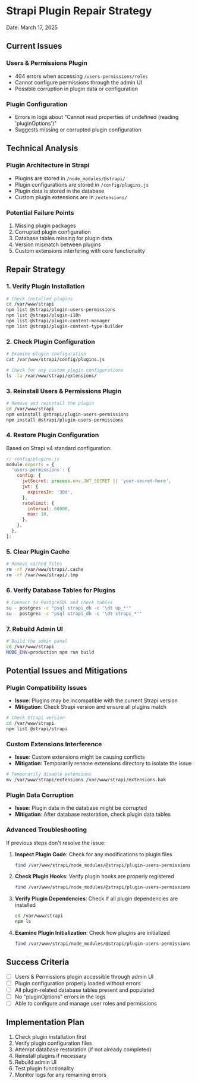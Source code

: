 # Strapi Plugin Repair Strategy
Date: March 17, 2025

## Current Issues

### Users & Permissions Plugin
- 404 errors when accessing `/users-permissions/roles`
- Cannot configure permissions through the admin UI
- Possible corruption in plugin data or configuration

### Plugin Configuration
- Errors in logs about "Cannot read properties of undefined (reading 'pluginOptions')"
- Suggests missing or corrupted plugin configuration

## Technical Analysis

### Plugin Architecture in Strapi
- Plugins are stored in `/node_modules/@strapi/`
- Plugin configurations are stored in `/config/plugins.js`
- Plugin data is stored in the database
- Custom plugin extensions are in `/extensions/`

### Potential Failure Points
1. Missing plugin packages
2. Corrupted plugin configuration
3. Database tables missing for plugin data
4. Version mismatch between plugins
5. Custom extensions interfering with core functionality

## Repair Strategy

### 1. Verify Plugin Installation

```bash
# Check installed plugins
cd /var/www/strapi
npm list @strapi/plugin-users-permissions
npm list @strapi/plugin-i18n
npm list @strapi/plugin-content-manager
npm list @strapi/plugin-content-type-builder
```

### 2. Check Plugin Configuration

```bash
# Examine plugin configuration
cat /var/www/strapi/config/plugins.js

# Check for any custom plugin configurations
ls -la /var/www/strapi/extensions/
```

### 3. Reinstall Users & Permissions Plugin

```bash
# Remove and reinstall the plugin
cd /var/www/strapi
npm uninstall @strapi/plugin-users-permissions
npm install @strapi/plugin-users-permissions
```

### 4. Restore Plugin Configuration

Based on Strapi v4 standard configuration:

```javascript
// config/plugins.js
module.exports = {
  'users-permissions': {
    config: {
      jwtSecret: process.env.JWT_SECRET || 'your-secret-here',
      jwt: {
        expiresIn: '30d',
      },
      ratelimit: {
        interval: 60000,
        max: 10,
      },
    },
  },
};
```

### 5. Clear Plugin Cache

```bash
# Remove cached files
rm -rf /var/www/strapi/.cache
rm -rf /var/www/strapi/.tmp
```

### 6. Verify Database Tables for Plugins

```bash
# Connect to PostgreSQL and check tables
su - postgres -c "psql strapi_db -c '\dt up_*'"
su - postgres -c "psql strapi_db -c '\dt strapi_*'"
```

### 7. Rebuild Admin UI

```bash
# Build the admin panel
cd /var/www/strapi
NODE_ENV=production npm run build
```

## Potential Issues and Mitigations

### Plugin Compatibility Issues
- **Issue**: Plugins may be incompatible with the current Strapi version
- **Mitigation**: Check Strapi version and ensure all plugins match

```bash
# Check Strapi version
cd /var/www/strapi
npm list @strapi/strapi
```

### Custom Extensions Interference
- **Issue**: Custom extensions might be causing conflicts
- **Mitigation**: Temporarily rename extensions directory to isolate the issue

```bash
# Temporarily disable extensions
mv /var/www/strapi/extensions /var/www/strapi/extensions.bak
```

### Plugin Data Corruption
- **Issue**: Plugin data in the database might be corrupted
- **Mitigation**: After database restoration, check plugin data tables

### Advanced Troubleshooting

If previous steps don't resolve the issue:

1. **Inspect Plugin Code**: Check for any modifications to plugin files
   ```bash
   find /var/www/strapi/node_modules/@strapi/plugin-users-permissions -type f -name "*.js" -exec grep -l "pluginOptions" {} \;
   ```

2. **Check Plugin Hooks**: Verify plugin hooks are properly registered
   ```bash
   find /var/www/strapi/node_modules/@strapi/plugin-users-permissions -type f -name "*.js" -exec grep -l "register" {} \;
   ```

3. **Verify Plugin Dependencies**: Check if all plugin dependencies are installed
   ```bash
   cd /var/www/strapi
   npm ls
   ```

4. **Examine Plugin Initialization**: Check how plugins are initialized
   ```bash
   find /var/www/strapi/node_modules/@strapi/plugin-users-permissions -type f -name "index.js" -exec cat {} \;
   ```

## Success Criteria

- [  ] Users & Permissions plugin accessible through admin UI
- [  ] Plugin configuration properly loaded without errors
- [  ] All plugin-related database tables present and populated
- [  ] No "pluginOptions" errors in the logs
- [  ] Able to configure and manage user roles and permissions

## Implementation Plan

1. Check plugin installation first
2. Verify plugin configuration files
3. Attempt database restoration (if not already completed)
4. Reinstall plugins if necessary
5. Rebuild admin UI
6. Test plugin functionality
7. Monitor logs for any remaining errors
